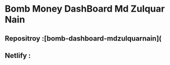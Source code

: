 # Bomb Money DashBoard Md Zulquar Nain
## Repositroy :[bomb-dashboard-mdzulquarnain]( 
## Netlify : 


#
